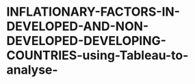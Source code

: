 # INFLATIONARY-FACTORS-IN-DEVELOPED-AND-NON-DEVELOPED-DEVELOPING-COUNTRIES-using-Tableau-to-analyse-
